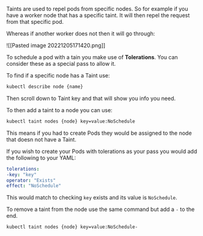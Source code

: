Taints are used to repel pods from specific nodes.
So for example if you have a worker node that has a specific taint. It will then repel the request from that specific pod.

Whereas if another worker does not then it will go through:

![[Pasted image 20221205171420.png]]

To schedule a pod with a tain you make use of **Tolerations**. You can consider these as a special pass to allow it.

To find if a specific node has a Taint use:

```sh
kubectl describe node {name}
```

Then scroll down to Taint key and that will show you info you need.

To then add a taint to a node you can use:

```sh
kubectl taint nodes {node} key=value:NoSchedule
```

This means if you had to create Pods they would be assigned to the node that doesn not have a Taint.

If you wish to create your Pods with tolerations as your pass you would add the following to your YAML:

```YAML
tolerations:
-key: "key"
operator: "Exists"
effect: "NoSchedule"
```

This would match to checking `key` exists and its value is `NoSchedule`.

To remove a taint from the node use the same command but add a `-` to the end.

```sh
kubectl taint nodes {node} key=value:NoSchedule-
```